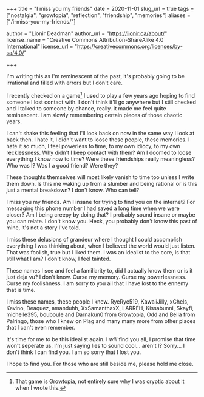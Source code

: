 +++
title = "I miss you my friends"
date = 2020-11-01
slug_url = true
tags = ["nostalgia", "growtopia", "reflection", "friendship", "memories"]
aliases = ["/i-miss-you-my-friends/"]

author = "Lionir Deadman"
author_url = "https://lionir.ca/about/"
license_name = "Creative Commons Attribution-ShareAlike 4.0 International"
license_url = "https://creativecommons.org/licenses/by-sa/4.0/"

+++

I'm writing this as I'm reminescent of the past, it's probably going to be irrational and filled with errors but I don't care.
<!--more-->
I recently checked on a game[^1] I used to play a few years ago hoping to find someone I lost contact with. I don't think it'll go anywhere but I still checked and I talked to someone by chance, really. It made me feel quite reminescent. I am slowly remembering certain pieces of those chaotic years. 

I can't shake this feeling that I'll look back on now in the same way I look at back then. I hate it, I didn't want to loose these people, these memories. I hate it so much, I feel powerless to time, to my own idiocy, to my own recklessness. Why didn't I keep contact with them? Am I doomed to loose everything I know now to time? Were these friendships really meaningless? Who was I? Was I a good friend? Were they?

These thoughts themselves will most likely vanish to time too unless I write them down. Is this me waking up from a slumber and being rational or is this just a mental breakdown? I don't know. Who can tell?

I miss you my friends. Am I insane for trying to find you on the internet? For messaging this phone number I had saved a long time when we were closer? Am I being creepy by doing that? I probably sound insane or maybe you can relate. I don't know you. Heck, you probably don't know this past of mine, it's not a story I've told.

I miss these delusions of grandeur where I thought I could accomplish everything I was thinking about, when I believed the world would just listen. That was foolish, true but I liked them. I was an idealist to the core, is that still what I am? I don't know, I feel tainted.

These names I see and feel a familiarity to, did I actually know them or is it just deja vu? I don't know. Curse my memory. Curse my powerlessness. Curse my foolishness. I am sorry to you all that I have lost to the ennemy that is time.

I miss these names, these people I knew. RyeRye519, KawaiiJilly, xChels, Kevino, Deaquez, amanduhh, XxSamanthaxX, LARREH, Kissabunni, Skayfi, michelle395, bouboule and Darnakun0 from Growtopia, Odd and Bella from Palringo, those who I knew on Plag and many many more from other places that I can't even remember.

It's time for me to be this idealist again. I *will* find you all, I promise that time won't seperate us. I'm just saying lies to sound cool... aren't I? Sorry... I don't think I can find you. I am so sorry that I lost you.

I hope to find you. For those who are still beside me, please hold me close.

[^1]: That game is [Growtopia](https://growtopiagame.com/), not entirely sure why I was cryptic about it when I wrote this.
